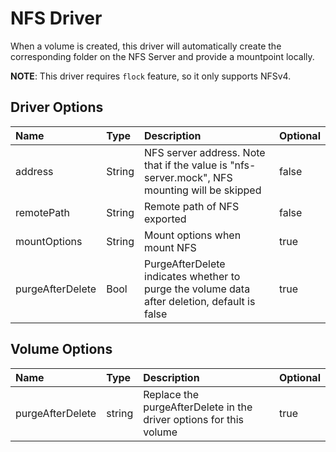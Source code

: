 # NFS Driver

When a volume is created, this driver will automatically create the corresponding folder on the NFS Server
and provide a mountpoint locally.

**NOTE**: This driver requires `flock` feature, so it only supports NFSv4.

## Driver Options

|Name|Type|Description|Optional|
|:-|:-|:-|:-|
|address|String|NFS server address. Note that if the value is "nfs-server.mock", NFS mounting will be skipped|false|
|remotePath|String|Remote path of NFS exported|false|
|mountOptions|String|Mount options when mount NFS|true|
|purgeAfterDelete|Bool|PurgeAfterDelete indicates whether to purge the volume data after deletion, default is false|true|

## Volume Options

|Name|Type|Description|Optional|
|:-|:-|:-|:-|
|purgeAfterDelete|string|Replace the purgeAfterDelete in the driver options for this volume|true|
